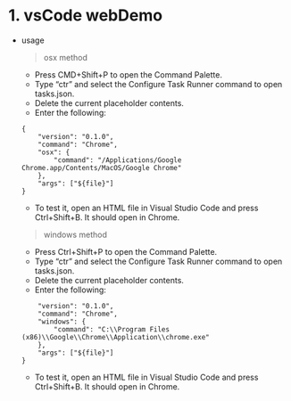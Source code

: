 # 1. vsCode webDemo
-  usage
    >osx method
    
    - Press CMD+Shift+P to open the Command Palette.
    - Type “ctr” and select the Configure Task Runner command to open tasks.json.
    - Delete the current placeholder contents.
    -  Enter the following:
    ```
    {
        "version": "0.1.0",
        "command": "Chrome",
        "osx": {
            "command": "/Applications/Google Chrome.app/Contents/MacOS/Google Chrome"
        },
        "args": ["${file}"]
    }
    ``` 
    - To test it, open an HTML file in Visual Studio Code and press Ctrl+Shift+B. It should open in Chrome.

    >windows method
    
    - Press Ctrl+Shift+P to open the Command Palette.
    - Type “ctr” and select the Configure Task Runner command to open tasks.json.
    -  Delete the current placeholder contents.
    -  Enter the following:

    ```{
        "version": "0.1.0",
        "command": "Chrome",
        "windows": {
            "command": "C:\\Program Files (x86)\\Google\\Chrome\\Application\\chrome.exe"
        },
        "args": ["${file}"]
    }
    ```
    - To test it, open an HTML file in Visual Studio Code and press Ctrl+Shift+B. It should open in Chrome.



